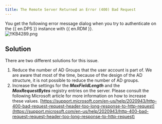 ```yaml
---
title: The Remote Server Returned an Error (400) Bad Request
---
```

You get the following error message dialog when you try to authenticate on the {{ en.DPS }} instance with {{ en.RDM }}.  
![!!KB4289.png](https://webdevolutions.azureedge.net/docs/en/kb/KB4289.png)

## Solution

There are two different solutions for this issue.

1. Reduce the number of AD Groups that the user account is part of. We are aware that most of the time, because of the design of the AD structure, it is not possible to reduce the number of AD groups.
2. Increase the settings for the ***MaxFieldLength*** and the ***MaxRequestBytes*** registry entries on the server. Please consult the following Microsoft article for more information on how to increase these values. [https://support.microsoft.com/en-us/help/2020943/http-400-bad-request-request-header-too-long-response-to-http-request](https://support.microsoft.com/en-us/help/2020943/http-400-bad-request-request-header-too-long-response-to-http-request)
